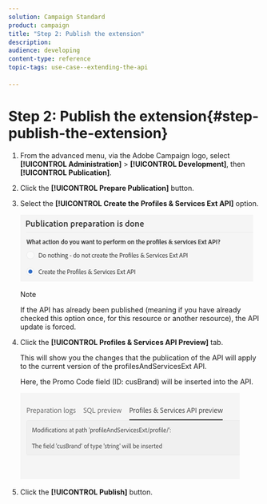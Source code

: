 ```yaml
---
solution: Campaign Standard
product: campaign
title: "Step 2: Publish the extension"
description: 
audience: developing
content-type: reference
topic-tags: use-case--extending-the-api

---
```


# Step 2: Publish the extension{#step-publish-the-extension}

1. From the advanced menu, via the Adobe Campaign logo, select **[!UICONTROL Administration]** > **[!UICONTROL Development]**, then **[!UICONTROL Publication]**.
1. Click the **[!UICONTROL Prepare Publication]** button.
1. Select the **[!UICONTROL Create the Profiles & Services Ext API]** option.

   ![](assets/create-profile-and-services-api.png)

   >[!NOTE]
   >
   >If the API has already been published (meaning if you have already checked this option once, for this resource or another resource), the API update is forced.

1. Click the **[!UICONTROL Profiles & Services API Preview]** tab.

   This will show you the changes that the publication of the API will apply to the current version of the profilesAndServicesExt API.

   Here, the Promo Code field (ID: cusBrand) will be inserted into the API.

   ![](assets/extendpandsapi_diff.png)

1. Click the **[!UICONTROL Publish]** button.

